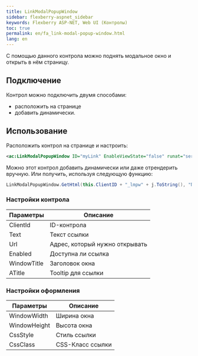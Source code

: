 ```yaml
---
title: LinkModalPopupWindow
sidebar: flexberry-aspnet_sidebar
keywords: Flexberry ASP-NET, Web UI (Контролы)
toc: true
permalink: en/fa_link-modal-popup-window.html
lang: en
---
```


С помощью данного контрола можно поднять модальное окно и открыть в нём страницу.

## Подключение

Контрол можно подключить двумя способами:

* расположить на странице
* добавить динамически.

## Использование

Расположить контрол на странице и настроить:

```xml
<ac:LinkModalPopupWindow ID="myLink" EnableViewState="false" runat="server" URL="homework.aspx" Enabled="true" Text="Ссылка" WindowTitle="Домашнее задание" />
```

Можно этот контрол добавить динамически или даже отрендерить вручную.
Или получить, используя следующую функцию:

```csharp
LinkModalPopupWindow.GetHtml(this.ClientID + "_lmpw" + j.ToString(), "Подробнее", "TemaPlanLessonE.aspx?LookUp=true&amp;pk={0}", "Тематический план урока", 640, 480, true)
```

### Настройки контрола

| Параметры | Описание|
|---------------|--------------------|
| ClientId | ID-контрола|
| Text | Текст ссылки|
| Url | Адрес, который нужно открывать|
| Enabled | Доступна ли ссылка|
| WindowTitle | Заголовок окна|
| ATitle | Tooltip для ссылки|

### Настройки оформления

| Параметры | Описание|
|-----------------------|----------------------|
| WindowWidth | Ширина окна|
| WindowHeight | Высота окна|-
| CssStyle | Стиль ссылки|-
| CssClass | CSS-Класс ссылки| 
 
